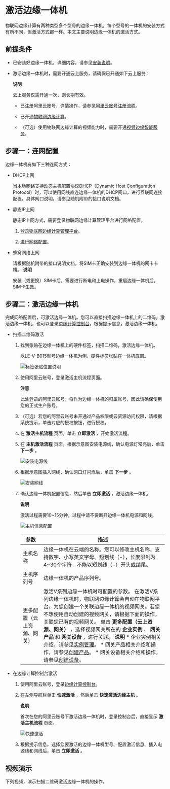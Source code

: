 激活边缘一体机 
============================

物联网边缘计算有两种类型多个型号的边缘一体机，每个型号的一体机的安装方式有所不同，但激活方式都一样。本文主要说明边缘一体机的激活方式。

前提条件 
-------------------------

* 已安装好边缘一体机，详细内容，请参见[安装说明](/cn.zh-CN/安装激活/安装说明.md)。

  

* 激活边缘一体机时，需要开通云上服务，请确保已开通如下云上服务：

  **说明**

  云上服务仅需开通一次，则长期有效。
  * 已注册阿里云账号，详情操作，请参见[阿里云账号注册流程]()。

    
  
  * 已开通[物联网边缘计算](https://iotedge.console.aliyun.com/)。

    
  
  * （可选）使用物联网边缘计算的视频能力时，需要开通[视频边缘智能服务](https://www.aliyun.com/product/linkvisual)。

    
  

  




步骤一：连网配置 
-----------------------------

边缘一体机有如下三种连网方式：

* DHCP上网

  当本地网络支持动态主机配置协议DHCP（Dynamic Host Configuration Protocol）时，可以使用网线直连边缘一体机的DHCP网口，进行互联网连接配置。具体网口说明，请参见随机附带的接口说明文档。
  

* 静态IP上网

  静态IP上网方式，需要登录物联网边缘计算管理平台进行网络配置。
  1. [登录物联网边缘计算管理平台](/cn.zh-CN/主机管理/本地管理/登录平台.md)。

     
  
  2. [进行网络配置](/cn.zh-CN/主机管理/本地管理/网络配置.md)。

     
  

  

* 蜂窝网络上网

  请根据随机附带的接口说明文档，将SIM卡正确安装到边缘一体机的网卡卡槽。
  **说明**

  安装（或更换）SIM卡后，需要进行断电和上电操作，重启边缘一体机后，SIM卡生效。
  




步骤二：激活边缘一体机 
--------------------------------

完成网络配置后，可激活边缘一体机。您可以直接扫描边缘一体机上的二维码，激活边缘一体机，也可以登录[边缘计算控制台](https://iotedge.console.aliyun.com)，根据提示信息，激活边缘一体机。

* 扫描二维码激活

  1. 找到张贴在边缘一体机上的硬件标签，扫描二维码，激活边缘一体机。

     以LE-V-B015型号边缘一体机为例，硬件标签张贴在一体机底部。

     ![标签张贴位置说明](https://static-aliyun-doc.oss-accelerate.aliyuncs.com/assets/img/zh-CN/2515651261/p207465.png)
     
  
  2. 使用阿里云账号，登录激活主机流程页面。

     **注意**

     此处登录的阿里云账号，将作为边缘一体机的归属账号，因此请确保使用您的正式生产账号。
     
  
  3. （可选）若您的阿里云账号未开通过产品权限或云资源访问权限，请根据系统提示，单击对应的授权按钮，进行授权。

     
  
  4. 在 **激活主机流程** 页面，单击 **立即激活** ，开始激活流程。

     
  
  5. 在 **主机激活流程** 页面，根据示意图安装电源线，确认电源灯常亮后，单击 **下一步** 。

     ![安装电源线 ](https://static-aliyun-doc.oss-accelerate.aliyuncs.com/assets/img/zh-CN/2515651261/p207471.png)
     
  
  6. 根据示意图插入网线，确认网口灯闪烁后，单击 **下一步** 。

     ![安装网线](https://static-aliyun-doc.oss-accelerate.aliyuncs.com/assets/img/zh-CN/2515651261/p207472.png)
     
  
  7. 确认边缘一体机配置信息，然后单击 **立即激活** ，激活边缘一体机。

     **说明**

     激活过程需要10\~15分钟，过程中请不要断开边缘一体机电源和网线。

     ![主机信息配置](https://static-aliyun-doc.oss-accelerate.aliyuncs.com/assets/img/zh-CN/2515651261/p207475.png)
     

     |      参数       |                                                                                                                                                                                                                                                                               描述                                                                                                                                                                                                                                                                               |
     |---------------|----------------------------------------------------------------------------------------------------------------------------------------------------------------------------------------------------------------------------------------------------------------------------------------------------------------------------------------------------------------------------------------------------------------------------------------------------------------------------------------------------------------------------------------------------------------|
     | 主机名称          | 边缘一体机在云端的名称。您可以修改主机名称，支持数字、小写英文字母、短划线（-），长度限制为4\~30个字符，不能以短划线（-）开头或结尾。                                                                                                                                                                                                                                                                                                                                                                                                                                                                                         |
     | 主机序列号         | 边缘一体机的产品序列号。                                                                                                                                                                                                                                                                                                                                                                                                                                                                                                                                                   |
     | 更多配置（云上资源、网关） | 激活V系列边缘一体机时可配置的参数。 在激活V系列边缘一体机时，物联网边缘计算会自动在物联网平台，为您创建一个关联边缘一体机的视频网关。若您不想使用自动创建的视频网关，请根据下面的操作，关联您已有的视频网关。 单击 **更多配置（云上资源、网关）** ，选择视频网关所在的 **企业实例** 、 **网关产品** 和 **网关设备** ，进行关联。 **说明** * 企业实例相关介绍，请参见[实例管理](/cn.zh-CN/.md)。   * 网关产品相关介绍和操作，请参见[创建产品](/cn.zh-CN/设备接入/创建产品.md)。   * 网关设备相关介绍和操作，请参见[创建设备](/cn.zh-CN/设备接入/创建设备/单个创建设备.md)。    |

     
  

  




<!-- -->

* 在边缘计算控制台激活

  1. 使用阿里云账号，登录[边缘计算控制台](https://iotedge.console.aliyun.com)。

     
  
  2. 在左侧导航栏单击 **快速激活** ，然后单击 **快速激活边缘主机** 。

     **说明**

     首次在您的阿里云账号下激活边缘一体机时，登录控制台后，直接显示 **激活主机流程** 页面。

     ![快速激活](https://static-aliyun-doc.oss-accelerate.aliyuncs.com/assets/img/zh-CN/6265751261/p207364.png)
     
  
  3. 根据提示信息，选择您要激活的边缘一体机型号、配置激活信息、插入电源线和网线后，单击 **立即激活** 。

     
  

  




视频演示 
-------------------------

下列视频，演示扫描二维码激活边缘一体机的操作。
